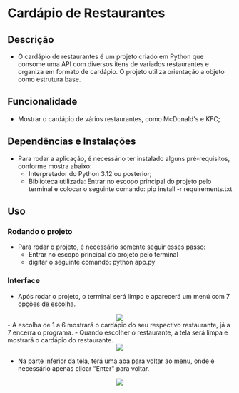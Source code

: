 # Cardápio de Restaurantes

## Descrição 
- O cardápio de restaurantes é um projeto criado em Python que consome uma API com diversos itens de variados restaurantes e organiza em formato de cardápio. O projeto utiliza orientação a objeto como estrutura base.

## Funcionalidade
- Mostrar o cardápio de vários restaurantes, como McDonald's e KFC;

## Dependências e Instalações
- Para rodar a aplicação, é necessário ter instalado alguns pré-requisitos, conforme mostra abaixo: 
    - Interpretador do Python 3.12 ou posterior;
    - Biblioteca utilizada: Entrar no escopo principal do projeto pelo terminal e colocar o seguinte comando: pip install -r requirements.txt

## Uso

### Rodando o projeto
- Para rodar o projeto, é necessário somente seguir esses passo:
  - Entrar no escopo principal do projeto pelo terminal
  - digitar o seguinte comando: python app.py

### Interface 
- Após rodar o projeto, o terminal será limpo e aparecerá um menú com 7 opções de escolha.

<div align = "center">
    <img src="https://github.com/Martins015/Cardapio-Restaurantes/assets/112978196/a4bc86be-6fb7-4cb6-8ca9-50a32a412871"/>
</div>
- A escolha de 1 a 6 mostrará o cardápio do seu respectivo restaurante, já a 7 encerra o programa.
- Quando escolher o restaurante, a tela será limpa e mostrará o cardápio do restaurante.
<div align = "center">
    <img src = "https://github.com/Martins015/Cardapio-Restaurantes/assets/112978196/f5821294-aa00-4080-897a-f881f942ddaf"/>
</div>

- Na parte inferior da tela, terá uma aba para voltar ao menu, onde é necessário apenas clicar "Enter" para voltar.
<div align = "center">
    <img src = 
</div>
